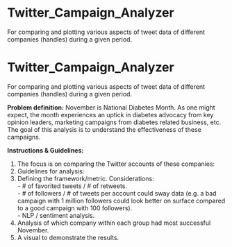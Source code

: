 # Twitter_Campaign_Analyzer
For comparing and plotting various aspects of tweet data of different companies (handles) during a given period.

# Twitter_Campaign_Analyzer
For comparing and plotting various aspects of tweet data of different companies (handles) during a given period.

**Problem definition:**
November is National Diabetes Month. As one might expect, the month experiences an uptick in diabetes advocacy from key opinion leaders, marketing campaigns from diabetes related business, etc. The goal of this analysis is to understand the effectiveness of these campaigns.

**Instructions & Guidelines:**  
1. The focus is on comparing the Twitter accounts of these companies:  
2. Guidelines for analysis:  
  1. Defining the framework/metric. Considerations:  
    - \# of favorited tweets / # of retweets.  
    - \# of followers / # of tweets per account could sway data (e.g. a bad campaign with 1 million followers could look better on surface compared to a good campaign with 100 followers).  
    - NLP / sentiment analysis.  
  2. Analysis of which company within each group had most successful November.  
  3. A visual to demonstrate the results.  

